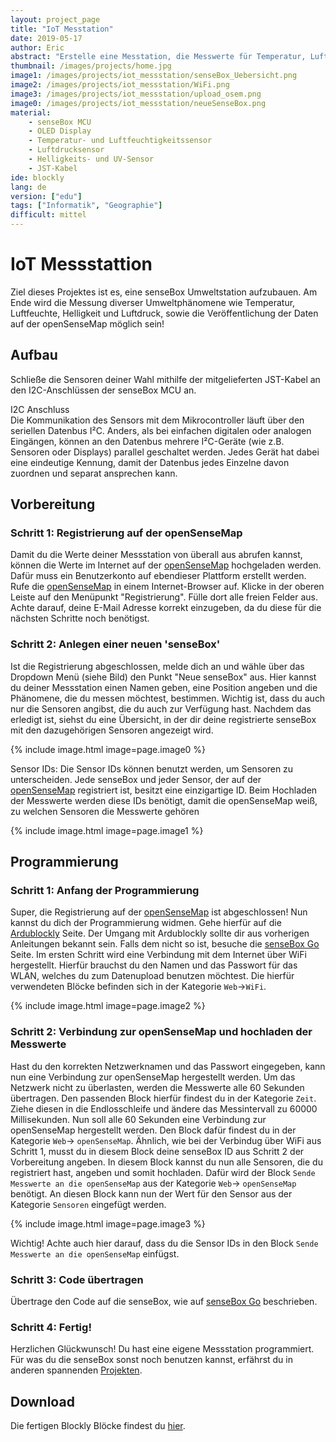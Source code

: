```yaml
---
layout: project_page
title: "IoT Messtation"
date: 2019-05-17
author: Eric
abstract: "Erstelle eine Messtation, die Messwerte für Temperatur, Luftfeuchte, Luftdruck, Helligkeit und UV-Intensität an die openSenseMap schickt."
thumbnail: /images/projects/home.jpg
image1: /images/projects/iot_messstation/senseBox_Uebersicht.png
image2: /images/projects/iot_messstation/WiFi.png
image3: /images/projects/iot_messstation/upload_osem.png
image0: /images/projects/iot_messstation/neueSenseBox.png
material:
    - senseBox MCU
    - OLED Display
    - Temperatur- und Luftfeuchtigkeitssensor 
    - Luftdrucksensor 
    - Helligkeits- und UV-Sensor 
    - JST-Kabel
ide: blockly    
lang: de
version: ["edu"]
tags: ["Informatik", "Geographie"]
difficult: mittel
---
```

# IoT Messstattion 
Ziel dieses Projektes ist es, eine senseBox Umweltstation aufzubauen. Am Ende wird die Messung diverser Umweltphänomene wie Temperatur, Luftfeuchte, Helligkeit und Luftdruck, sowie die Veröffentlichung der Daten auf der openSenseMap möglich sein!

## Aufbau
Schließe die Sensoren deiner Wahl mithilfe der mitgelieferten JST-Kabel an den I2C-Anschlüssen der senseBox MCU an.

<div class="panel panel-success">
  <div class="panel-heading">
    I2C Anschluss
  </div>
  <div class="panel panel-success">
    <div class="panel-body">
    Die Kommunikation des Sensors mit dem Mikrocontroller läuft über den seriellen Datenbus I²C. Anders, als bei einfachen digitalen oder analogen Eingängen, können an den Datenbus mehrere I²C-Geräte (wie z.B. Sensoren oder Displays) parallel geschaltet werden. Jedes Gerät hat dabei eine eindeutige Kennung, damit der Datenbus jedes Einzelne davon zuordnen und separat ansprechen kann.
    </div>
  </div>
</div>

## Vorbereitung

### Schritt 1: Registrierung auf der openSenseMap

Damit du die Werte deiner Messstation von überall aus abrufen kannst, können die Werte im Internet auf der [openSenseMap](www.opensensemap.org) hochgeladen werden. Dafür muss ein Benutzerkonto auf ebendieser Plattform erstellt werden. Rufe die [openSenseMap](www.opensensemap.org) in einem Internet-Browser auf. Klicke in der oberen Leiste auf den Menüpunkt "Registrierung". Fülle dort alle freien Felder aus. Achte darauf, deine E-Mail Adresse korrekt einzugeben, da du diese für die nächsten Schritte noch benötigst. 

### Schritt 2: Anlegen einer neuen 'senseBox'

Ist die Registrierung abgeschlossen, melde dich an und wähle über das Dropdown Menü (siehe Bild) den Punkt "Neue senseBox" aus. Hier kannst du deiner Messstation einen Namen geben, eine Position angeben und die Phänomene, die du messen möchtest, bestimmen. Wichtig ist, dass du auch nur die Sensoren angibst, die du auch zur Verfügung hast. Nachdem das erledigt ist, siehst du eine Übersicht, in der dir deine registrierte senseBox mit den dazugehörigen Sensoren angezeigt wird.

{% include image.html image=page.image0 %}

<div class="panel panel-success">
  <div class="panel-heading">
  Sensor IDs: Die Sensor IDs können benutzt werden, um Sensoren zu unterscheiden. Jede senseBox und jeder Sensor, der auf der <a href='www.opensensemap.org'>openSenseMap</a> registriert ist, besitzt eine einzigartige ID. Beim Hochladen der Messwerte werden  diese IDs benötigt, damit die openSenseMap weiß, zu welchen Sensoren die Messwerte gehören
  </div>
</div>

{% include image.html image=page.image1 %}

## Programmierung
### Schritt 1: Anfang der Programmierung

Super, die Registrierung auf der [openSenseMap](www.opensensemap.org) ist abgeschlossen! Nun kannst du dich der Programmierung widmen. Gehe hierfür auf die [Ardublockly](https://blockly.sensebox.de/ardublockly/?lang=de&board=sensebox-mcu) Seite. Der Umgang mit Ardublockly sollte dir aus vorherigen Anleitungen bekannt sein. Falls dem nicht so ist, besuche die [senseBox Go](www.sensebox.de/go) Seite.
Im ersten Schritt wird  eine Verbindung mit dem Internet über WiFi hergestellt. Hierfür brauchst du den Namen und das Passwort für das WLAN, welches du zum Datenupload benutzen möchtest. Die hierfür verwendeten Blöcke befinden sich in der Kategorie `Web`->`WiFi`.


{% include image.html image=page.image2 %}
 

### Schritt 2: Verbindung zur openSenseMap und hochladen der Messwerte
Hast du den korrekten Netzwerknamen und das Passwort eingegeben, kann nun eine Verbindung zur openSenseMap hergestellt werden. Um das Netzwerk nicht zu überlasten, werden die Messwerte alle 60 Sekunden übertragen. Den passenden Block hierfür findest du in der Kategorie `Zeit`. Ziehe diesen in die Endlosschleife und ändere das Messintervall zu 60000 Millisekunden. Nun soll alle 60 Sekunden eine Verbindung zur openSenseMap hergestellt werden. Den Block dafür findest du in der Kategorie `Web`-> `openSenseMap`. Ähnlich, wie bei der Verbindug über WiFi aus Schritt 1, musst du in diesem Block deine senseBox ID aus Schritt 2 der Vorbereitung angeben. 
In diesem Block kannst du nun alle Sensoren, die du registriert hast, angeben und somit hochladen. Dafür wird der Block `Sende Messwerte an die openSenseMap` aus der Kategorie `Web`-> `openSenseMap` benötigt. An diesen Block kann nun der Wert für den Sensor aus der Kategorie `Sensoren` eingefügt werden.

{% include image.html image=page.image3 %}

Wichtig! Achte auch hier darauf, dass du die Sensor IDs in den Block `Sende Messwerte an die openSenseMap` einfügst. 

### Schritt 3: Code übertragen

Übertrage den Code auf die senseBox, wie auf [senseBox Go](www.sensebox.de/go) beschrieben.

### Schritt 4: Fertig!

Herzlichen Glückwunsch! Du hast eine eigene Messstation programmiert. Für was du die senseBox sonst noch benutzen kannst, erfährst du in anderen spannenden [Projekten](www.sensebox.de/de/projects).

## Download 

Die fertigen Blockly Blöcke findest du <a href="https://raw.githubusercontent.com/sensebox/resources/master/code/Blockly_Sketch.xml" download="https://raw.githubusercontent.com/sensebox/resources/master/code/Blockly_Sketch.xml">hier</a>.


